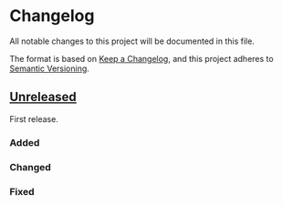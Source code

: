 # Changelog
All notable changes to this project will be documented in this file.

The format is based on [Keep a Changelog](https://keepachangelog.com/en/1.0.0/),
and this project adheres to [Semantic Versioning](https://semver.org/spec/v2.0.0.html).

## [Unreleased]
First release.

### Added

### Changed

### Fixed


[Unreleased]: https://github.com/VolkerHartmann/client4metadataHub/compare/cf2eda5...HEAD

